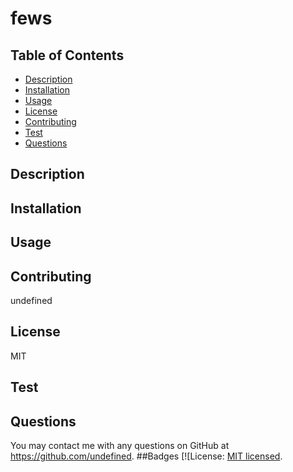 
  # fews
  ## Table of Contents
  * [Description](#description)
  * [Installation](#installation)
  * [Usage](#usage)
  * [License](#license)
  * [Contributing](#contributing)
  * [Test](#test)
  * [Questions](#questions)
  ## Description
  
  ## Installation
  
  ## Usage
  
  ## Contributing
  undefined
  ## License
  MIT
  ## Test
  
  ## Questions
  You may contact me with any questions on GitHub at https://github.com/undefined.
  ##Badges
  [![License: [MIT licensed](./LICENSE).